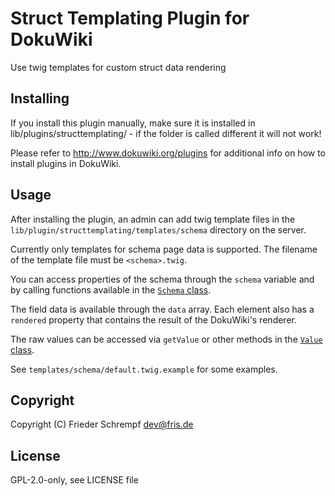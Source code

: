 # Struct Templating Plugin for DokuWiki

Use twig templates for custom struct data rendering

## Installing

If you install this plugin manually, make sure it is installed in
lib/plugins/structtemplating/ - if the folder is called different it
will not work!

Please refer to http://www.dokuwiki.org/plugins for additional info
on how to install plugins in DokuWiki.

## Usage

After installing the plugin, an admin can add twig template files in the
`lib/plugin/structtemplating/templates/schema` directory on the server.

Currently only templates for schema page data is supported. The filename of
the template file must be `<schema>.twig`.

You can access properties of the schema through the `schema` variable and
by calling functions available in the [`Schema` class](https://github.com/cosmocode/dokuwiki-plugin-struct/blob/master/meta/Schema.php).

The field data is available through the `data` array. Each element also has
a `rendered` property that contains the result of the DokuWiki's renderer.

The raw values can be accessed via `getValue` or other methods in the
[`Value` class](https://github.com/cosmocode/dokuwiki-plugin-struct/blob/master/meta/Value.php).

See `templates/schema/default.twig.example` for some examples.

## Copyright

Copyright (C) Frieder Schrempf <dev@fris.de>

## License

GPL-2.0-only, see LICENSE file